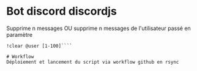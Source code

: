 # Bot discord discordjs
Supprime n messages
OU supprime n messages de l'utilisateur passé en paramètre

```!clear [1-100]
!clear @user [1-100]````

# Workflow
Déploiement et lancement du script via workflow github en rsync